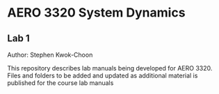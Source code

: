 # AERO 3320 System Dynamics

## Lab 1

Author: Stephen Kwok-Choon

This repository describes lab manuals being developed for AERO 3320. 
Files and folders to be added and updated as additional material is published for the course lab manuals
